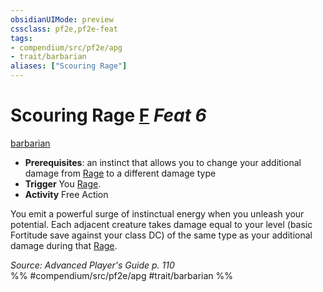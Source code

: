 ```yaml
---
obsidianUIMode: preview
cssclass: pf2e,pf2e-feat
tags:
- compendium/src/pf2e/apg
- trait/barbarian
aliases: ["Scouring Rage"]
---
```

# Scouring Rage  [F](rules/core-rulebook/chapter-9-playing-the-game.md#Actions "Free Action") *Feat 6*  
[barbarian](rules/traits/barbarian.md "Barbarian Class Trait")  

- **Prerequisites**: an instinct that allows you to change your additional damage from [Rage](rules/actions/rage.md) to a different damage type
- **Trigger** You [Rage](rules/actions/rage.md).
- **Activity** Free Action

You emit a powerful surge of instinctual energy when you unleash your potential. Each adjacent creature takes damage equal to your level (basic Fortitude save against your class DC) of the same type as your additional damage during that [Rage](rules/actions/rage.md).

*Source: Advanced Player's Guide p. 110*  
%% #compendium/src/pf2e/apg #trait/barbarian %%